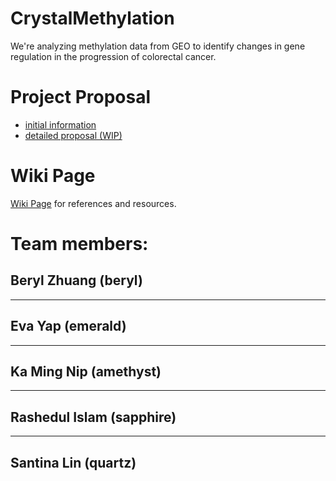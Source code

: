 # CrystalMethylation
We're analyzing methylation data from GEO to identify changes in gene regulation in the progression of colorectal cancer. 

# Project Proposal
- [initial information](https://github.com/santina/CrystalMethylation/blob/master/initial_project_summary.md)
- [detailed proposal (WIP)](https://github.com/santina/CrystalMethylation/blob/master/Group_proposal.md)

# Wiki Page
[Wiki Page](https://github.com/santina/CrystalMethylation/wiki) for references and resources.

# Team members:


## Beryl Zhuang (beryl)


-----
## Eva Yap (emerald)


-----
## Ka Ming Nip (amethyst)



-----
## Rashedul Islam (sapphire)



-----
## Santina Lin (quartz)
